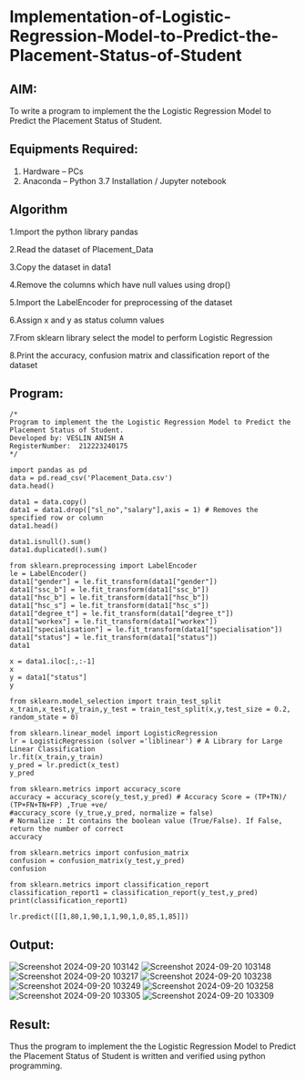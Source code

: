 # Implementation-of-Logistic-Regression-Model-to-Predict-the-Placement-Status-of-Student

## AIM:
To write a program to implement the the Logistic Regression Model to Predict the Placement Status of Student.

## Equipments Required:
1. Hardware – PCs
2. Anaconda – Python 3.7 Installation / Jupyter notebook

## Algorithm
1.Import the python library pandas

2.Read the dataset of Placement_Data

3.Copy the dataset in data1

4.Remove the columns which have null values using drop()

5.Import the LabelEncoder for preprocessing of the dataset

6.Assign x and y as status column values

7.From sklearn library select the model to perform Logistic Regression

8.Print the accuracy, confusion matrix and classification report of the dataset

## Program:
```
/*
Program to implement the the Logistic Regression Model to Predict the Placement Status of Student.
Developed by: VESLIN ANISH A
RegisterNumber:  212223240175
*/
```
```
import pandas as pd
data = pd.read_csv('Placement_Data.csv')
data.head()
```
```
data1 = data.copy()
data1 = data1.drop(["sl_no","salary"],axis = 1) # Removes the specified row or column
data1.head()
```
```
data1.isnull().sum()
data1.duplicated().sum()
```
```
from sklearn.preprocessing import LabelEncoder
le = LabelEncoder()
data1["gender"] = le.fit_transform(data1["gender"])
data1["ssc_b"] = le.fit_transform(data1["ssc_b"])
data1["hsc_b"] = le.fit_transform(data1["hsc_b"])
data1["hsc_s"] = le.fit_transform(data1["hsc_s"])
data1["degree_t"] = le.fit_transform(data1["degree_t"])
data1["workex"] = le.fit_transform(data1["workex"])
data1["specialisation"] = le.fit_transform(data1["specialisation"])
data1["status"] = le.fit_transform(data1["status"])
data1
```
```
x = data1.iloc[:,:-1]
x
y = data1["status"]
y
```
```
from sklearn.model_selection import train_test_split
x_train,x_test,y_train,y_test = train_test_split(x,y,test_size = 0.2, random_state = 0)
```
```
from sklearn.linear_model import LogisticRegression
lr = LogisticRegression (solver ='liblinear') # A Library for Large Linear Classification
lr.fit(x_train,y_train)
y_pred = lr.predict(x_test)
y_pred
```
```
from sklearn.metrics import accuracy_score
accuracy = accuracy_score(y_test,y_pred) # Accuracy Score = (TP+TN)/ (TP+FN+TN+FP) ,True +ve/
#accuracy_score (y_true,y_pred, normalize = false)
# Normalize : It contains the boolean value (True/False). If False, return the number of correct
accuracy
```
```
from sklearn.metrics import confusion_matrix
confusion = confusion_matrix(y_test,y_pred)
confusion
```
```
from sklearn.metrics import classification_report
classification_report1 = classification_report(y_test,y_pred)
print(classification_report1)
```
```
lr.predict([[1,80,1,90,1,1,90,1,0,85,1,85]])
```

## Output:
![Screenshot 2024-09-20 103142](https://github.com/user-attachments/assets/98dc7376-e703-4b12-aa1a-2182ab9b96a2)
![Screenshot 2024-09-20 103148](https://github.com/user-attachments/assets/ed111c55-6674-483a-a315-256d0d985f16)
![Screenshot 2024-09-20 103217](https://github.com/user-attachments/assets/c1e32067-eab8-446d-b388-d59ddaeb461c)
![Screenshot 2024-09-20 103238](https://github.com/user-attachments/assets/10aa5cf5-38bd-4a40-9374-cb5b1f096826)
![Screenshot 2024-09-20 103249](https://github.com/user-attachments/assets/4a722947-4a09-4494-b7ec-3e7ea4b1a507)
![Screenshot 2024-09-20 103258](https://github.com/user-attachments/assets/761afe6b-3585-447f-9360-6b3b4676ef60)
![Screenshot 2024-09-20 103305](https://github.com/user-attachments/assets/6ad2f896-642d-498a-a46e-6e3313af8ba3)
![Screenshot 2024-09-20 103309](https://github.com/user-attachments/assets/f317a9c7-acc6-4d88-af72-d0b8f3d55c31)








## Result:
Thus the program to implement the the Logistic Regression Model to Predict the Placement Status of Student is written and verified using python programming.
